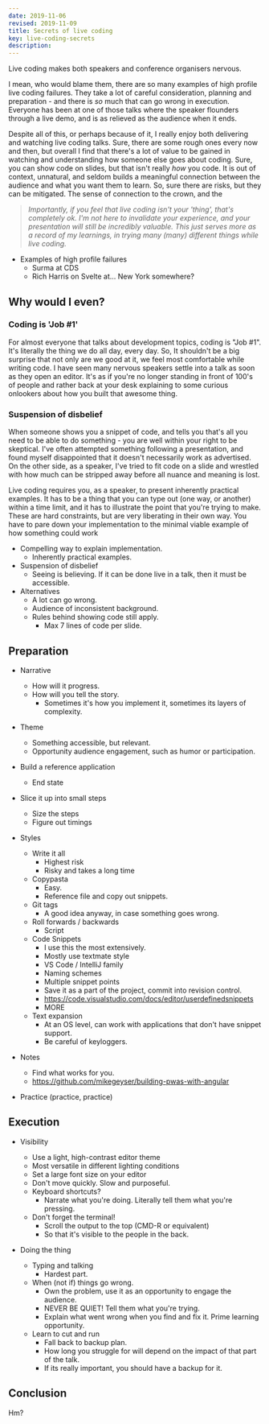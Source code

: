 ```yaml
---
date: 2019-11-06
revised: 2019-11-09
title: Secrets of live coding
key: live-coding-secrets
description:
---
```


Live coding makes both speakers and conference organisers nervous.

I mean, who would blame them, there are so many examples of high profile live coding failures. They take a lot of careful consideration, planning and preparation - and there is _so_ much that can go wrong in execution. Everyone has been at one of those talks where the speaker flounders through a live demo, and is as relieved as the audience when it ends.

Despite all of this, or perhaps because of it, I really enjoy both delivering and watching live coding talks. Sure, there are some rough ones every now and then, but overall I find that there's a lot of value to be gained in watching and understanding how someone else goes about coding. Sure, you can show code on slides, but that isn't really _how_ you code. It is out of context, unnatural, and seldom builds a meaningful connection between the audience and what you want them to learn. So, sure there are risks, but they can be mitigated. The sense of connection to the crown, and the

> _Importantly, if you feel that live coding isn't your 'thing', that's completely ok. I'm not here to invalidate your experience, and your presentation will still be incredibly valuable. This just serves more as a record of my learnings, in trying many (many) different things while live coding._

- Examples of high profile failures
  - Surma at CDS
  - Rich Harris on Svelte at... New York somewhere?

## Why would I even?

### Coding is 'Job #1'

For almost everyone that talks about development topics, coding is "Job #1". It's literally the thing we do all day, every day. So, It shouldn't be a big surprise that not only are we good at it, we feel most comfortable while writing code. I have seen many nervous speakers settle into a talk as soon as they open an editor. It's as if you're no longer standing in front of 100's of people and rather back at your desk explaining to some curious onlookers about how you built that awesome thing.

### Suspension of disbelief

When someone shows you a snippet of code, and tells you that's all you need to be able to do something - you are well within your right to be skeptical. I've often attempted something following a presentation, and found myself disappointed that it doesn't necessarily work as advertised. On the other side, as a speaker, I've tried to fit code on a slide and wrestled with how much can be stripped away before all nuance and meaning is lost.

Live coding requires you, as a speaker, to present inherently practical examples. It has to be a thing that you can type out (one way, or another) within a time limit, and it has to illustrate the point that you're trying to make. These are hard constraints, but are very liberating in their own way. You have to pare down your implementation to the minimal viable example of how something could work

- Compelling way to explain implementation.
  - Inherently practical examples.
- Suspension of disbelief
  - Seeing is believing. If it can be done live in a talk, then it must be accessible.
- Alternatives
  - A lot can go wrong.
  - Audience of inconsistent background.
  - Rules behind showing code still apply.
    - Max 7 lines of code per slide.

## Preparation

- Narrative
  - How will it progress.
  - How will you tell the story.
    - Sometimes it's how you implement it, sometimes its layers of complexity.
- Theme

  - Something accessible, but relevant.
  - Opportunity audience engagement, such as humor or participation.

- Build a reference application
  - End state
- Slice it up into small steps
  - Size the steps
  - Figure out timings
- Styles
  - Write it all
    - Highest risk
    - Risky and takes a long time
  - Copypasta
    - Easy.
    - Reference file and copy out snippets.
  - Git tags
    - A good idea anyway, in case something goes wrong.
  - Roll forwards / backwards
    - Script
  - Code Snippets
    - I use this the most extensively.
    - Mostly use textmate style
    - VS Code / IntelliJ family
    - Naming schemes
    - Multiple snippet points
    - Save it as a part of the project, commit into revision control.
    - https://code.visualstudio.com/docs/editor/userdefinedsnippets
    - MORE
  - Text expansion
    - At an OS level, can work with applications that don't have snippet support.
    - Be careful of keyloggers.
- Notes

  - Find what works for you.
  - https://github.com/mikegeyser/building-pwas-with-angular

- Practice (practice, practice)

## Execution

- Visibility

  - Use a light, high-contrast editor theme
  - Most versatile in different lighting conditions
  - Set a large font size on your editor
  - Don't move quickly. Slow and purposeful.
  - Keyboard shortcuts?
    - Narrate what you're doing. Literally tell them what you're pressing.
  - Don't forget the terminal!
    - Scroll the output to the top (CMD-R or equivalent)
    - So that it's visible to the people in the back.

- Doing the thing
  - Typing and talking
    - Hardest part.
  - When (not if) things go wrong.
    - Own the problem, use it as an opportunity to engage the audience.
    - NEVER BE QUIET! Tell them what you're trying.
    - Explain what went wrong when you find and fix it. Prime learning opportunity.
  - Learn to cut and run
    - Fall back to backup plan.
    - How long you struggle for will depend on the impact of that part of the talk.
    - If its really important, you should have a backup for it.

## Conclusion

Hm?
